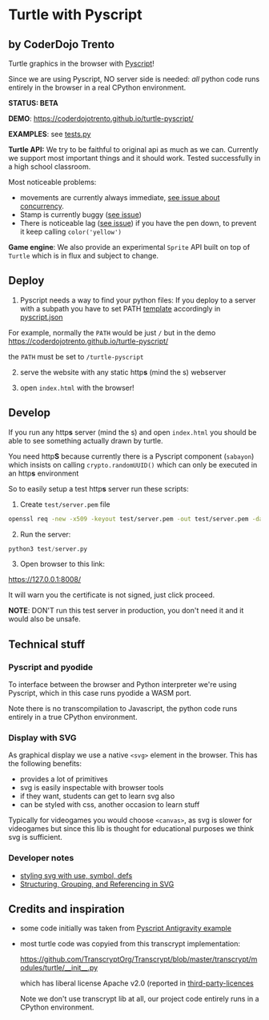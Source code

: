 # Turtle with Pyscript 

## by CoderDojo Trento

Turtle graphics in the browser with [Pyscript](https://pyscript.net/)!

Since we are using Pyscript, NO server side is needed: *all* python code runs entirely in the browser 
in a real CPython environment. 

**STATUS: BETA**

**DEMO**: https://coderdojotrento.github.io/turtle-pyscript/

**EXAMPLES**: see [tests.py](tests.py)

**Turtle API:** We try to be faithful to original api as much as we can. Currently we support most important things and it should work. Tested successfully in a high school classroom. 

Most noticeable problems: 

- movements are currently always immediate, [see issue about concurrency](https://github.com/CoderDojoTrento/turtle-pyscript/issues/8).
- Stamp is currently buggy ([see issue](https://github.com/CoderDojoTrento/turtle-pyscript/issues/13))
- There is noticeable lag ([see issue](https://github.com/CoderDojoTrento/turtle-pyscript/issues/18)) if you have the pen down, to prevent it keep calling `color('yellow')`


**Game engine**: We also provide an experimental `Sprite` API built on top of `Turtle` which is in flux and subject to change.

## Deploy

1.  Pyscript needs a way to find your python files: If you deploy to a server with a subpath you have to set PATH [template](https://docs.pyscript.net/2024.8.2/user-guide/configuration/#files) accordingly in [pyscript.json](pyscript.json)

For example, normally the `PATH` would be just `/` but in the demo https://coderdojotrento.github.io/turtle-pyscript/  

the `PATH` must be set to  `/turtle-pyscript`

2. serve the website with any static http**s** (mind the s) webserver

3. open `index.html` with the browser!


## Develop

If you run any http**s** server (mind the s) and open `index.html` you should be able to see something actually drawn by turtle.

You need http**S** because currently there is a Pyscript component (`sabayon`) which insists on calling `crypto.randomUUID()` 
which can only be executed in an http**s** environment

So to easily setup a test http**s** server run these scripts: 

1. Create `test/server.pem` file

```bash
openssl req -new -x509 -keyout test/server.pem -out test/server.pem -days 365 -nodes
```

2. Run the server:

```python
python3 test/server.py
```

3. Open browser to this link: 

https://127.0.0.1:8008/

It will warn you the certificate is not signed, just click proceed.


**NOTE**: DON'T run this test server in production, you don't need it and it would also be unsafe.


## Technical stuff

### Pyscript and pyodide

To interface between the browser and Python interpreter we're using Pyscript, which in this case runs pyodide a WASM port. 

Note there is no transcompilation to Javascript, the python code runs entirely in a true CPython environment.

### Display with SVG

As graphical display we use a native `<svg>` element in the browser. This has the following benefits:

- provides a lot of primitives
- svg is easily inspectable with browser tools
- if they want, students can get to learn svg also
- can be styled with css, another occasion to learn stuff


Typically for videogames you would choose `<canvas>`, as svg is slower for videogames but 
since this lib is thought for educational purposes we think svg is sufficient.


### Developer notes

- [styling svg with use, symbol, defs](https://tympanus.net/codrops/2015/07/16/styling-svg-use-content-css/)
- [Structuring, Grouping, and Referencing in SVG](https://www.sarasoueidan.com/blog/structuring-grouping-referencing-in-svg/#the-use-element)
 

## Credits and inspiration

- some code initially was taken from [Pyscript Antigravity example](https://pyscript.net/examples/antigravity.html)
- most turtle code was copyied from this transcrypt implementation:

  https://github.com/TranscryptOrg/Transcrypt/blob/master/transcrypt/modules/turtle/__init__.py
  
  which has liberal license Apache v2.0 (reported in [third-party-licences](third-party-licences)

  Note we don't use transcrypt lib at all, our project code entirely runs in a CPython environment.
